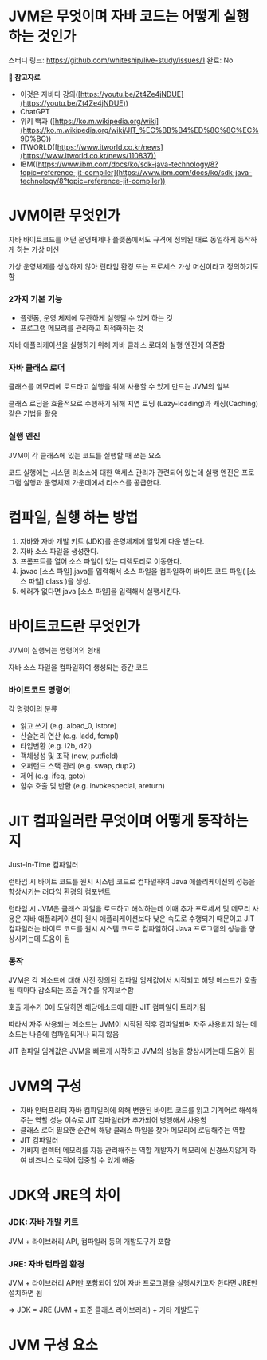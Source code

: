 # JVM은 무엇이며 자바 코드는 어떻게 실행하는 것인가

스터디 링크: https://github.com/whiteship/live-study/issues/1
완료: No

**🔗 참고자료**

- 이것은 자바다 강의([https://youtu.be/Zt4Ze4jNDUE](https://youtu.be/Zt4Ze4jNDUE))
- ChatGPT
- 위키 백과 ([https://ko.m.wikipedia.org/wiki](https://ko.m.wikipedia.org/wiki/JIT_%EC%BB%B4%ED%8C%8C%EC%9D%BC))
- ITWORLD([https://www.itworld.co.kr/news](https://www.itworld.co.kr/news/110837))
- IBM([https://www.ibm.com/docs/ko/sdk-java-technology/8?topic=reference-jit-compiler](https://www.ibm.com/docs/ko/sdk-java-technology/8?topic=reference-jit-compiler))

# JVM이란 무엇인가

자바 바이트코드를  어떤 운영체제나 플랫폼에서도 규격에 정의된 대로 동일하게 동작하게 하는 가상 머신

가상 운영체제를 생성하지 않아 런타임 환경 또는 프로세스 가상 머신이라고 정의하기도 함

### 2가지 기본 기능

- 플랫폼, 운영 체제에 무관하게 실행될 수 있게 하는 것
- 프로그램 메모리를 관리하고 최적화하는 것

자바 애플리케이션을 실행하기 위해 자바 클래스 로더와 실행 엔진에 의존함

### 자바 클래스 로더

클래스를 메모리에 로드라고 실행을 위해 사용할 수 있게 만드는 JVM의 일부

클래스 로딩을 효율적으로 수행하기 위해 지연 로딩 (Lazy-loading)과 캐싱(Caching) 같은 기법을 활용

### 실행 엔진

JVM이 각 클래스에 있는 코드를 실행할 때 쓰는 요소

코드 실행에는 시스템 리소스에 대한 액세스 관리가 관련되어 있는데 실행 엔진은 프로그램 실행과 운영체제 가운데에서 리소스를 공급한다. 

# 컴파일, 실행 하는 방법

1. 자바와 자바 개발 키트 (JDK)를 운영체제에 알맞게 다운 받는다.
2. 자바 소스 파일을 생성한다.
3. 프롬프트를 열어 소스 파일이 있는 디렉토리로 이동한다.
4. javac [소스 파일].java를 입력해서 소스 파일을 컴파일하여 바이트 코드 파일( [소스 파일].class )을 생성.
5. 에러가 없다면 java [소스 파일]을 입력해서 실행시킨다.

# 바이트코드란 무엇인가

JVM이 실행되는 명령어의 형태

자바 소스 파일을 컴파일하여 생성되는 중간 코드

### 바이트코드 명령어

각 명령어의 분류

- 읽고 쓰기 (e.g. aload_0, istore)
- 산술논리 연산 (e.g. ladd, fcmpl)
- 타입변환 (e.g. i2b, d2i)
- 객체생성 및 조작 (new, putfield)
- 오퍼랜드 스택 관리 (e.g. swap, dup2)
- 제어 (e.g. ifeq, goto)
- 함수 호출 및 반환 (e.g. invokespecial, areturn)

# JIT 컴파일러란 무엇이며 어떻게 동작하는지

Just-In-Time 컴파일러

런타임 시 바이트 코드를 원시 시스템 코드로 컴파일하여 Java 애플리케이션의 성능을 향상시키는 러타임 환경의 컴포넌트

런타임 시 JVM은 클래스 파일을 로드하고 해석하는데 이때 추가 프로세서 및 메모리 사용은 자바 애플리케이션이 원시 애플리케이션보다 낮은 속도로 수행되기 때문이고 JIT 컴파일러는 바이트 코드를 원시 시스템 코드로 컴파일하여 Java 프로그램의 성능을 향상시키는데 도움이 됨

### 동작

 JVM은 각 메소드에 대해 사전 정의된 컴파일 임계값에서 시작되고 해당 메소드가 호출될 때마다 감소되는 호출 개수를 유지보수함

호출 개수가 0에 도달하면 해당메소드에 대한 JIT 컴파일이 트리거됨

따라서 자주 사용되는 메소드는 JVM이 시작된 직후 컴파일되며 자주 사용되지 않는 메소드는 나중에 컴파일되거나 되지 않음

JIT 컴파일 임계값은 JVM을 빠르게 시작하고 JVM의 성능을 향상시키는데 도움이 됨

# JVM의 구성

- 자바 인터프리터
자바 컴파일러에 의해 변환된 바이트 코드를 읽고 기계어로 해석해 주는 역할
성능 이슈로 JIT 컴파일러가 추가되어 병행해서 사용함
- 클래스 로더
필요한 순간에 해당 클래스 파일을 찾아 메모리에 로딩해주는 역할
- JIT 컴파일러
- 가비지 컬렉터
메모리를 자동 관리해주는 역할
개발자가 메모리에 신경쓰지않게 하여 비즈니스 로직에 집중할 수 있게 해줌

# JDK와 JRE의 차이

### JDK: 자바 개발 키트

JVM + 라이브러리 API, 컴파일러 등의 개발도구가 포함

### JRE: 자바 런타임 환경

JVM +  라이브러리 API만 포함되어 있어 자바 프로그램을 실행시키고자 한다면 JRE만 설치하면 됨

⇒ JDK = JRE (JVM +  표준 클래스 라이브러리) + 기타 개발도구

# JVM 구성 요소
